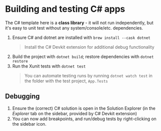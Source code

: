 # Building and testing C# apps
The C# template here is a **class library** - it will not run independently, but it's easy to unit test without any system/console/etc. dependencies.
1. Ensure C# and dotnet are installed with `brew install --cask dotnet`
    > Install the C# Devkit extension for additional debug functionality
2. Build the project with `dotnet build`; restore dependencies with `dotnet restore`
3. Run the Xunit tests with `dotnet test`
   > You can automate testing runs by running `dotnet watch test` in the folder with the test project, `App.Tests`

## Debugging
1. Ensure the (correct) C# solution is open in the Solution Explorer (in the *Explorer* tab on the sidebar, provided by C# Devkit extension)
2. You can now add breakpoints, and run/debug tests by right-clicking on the sidebar icon.